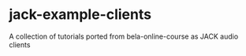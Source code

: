 # jack-example-clients
A collection of tutorials ported from bela-online-course as JACK audio clients
